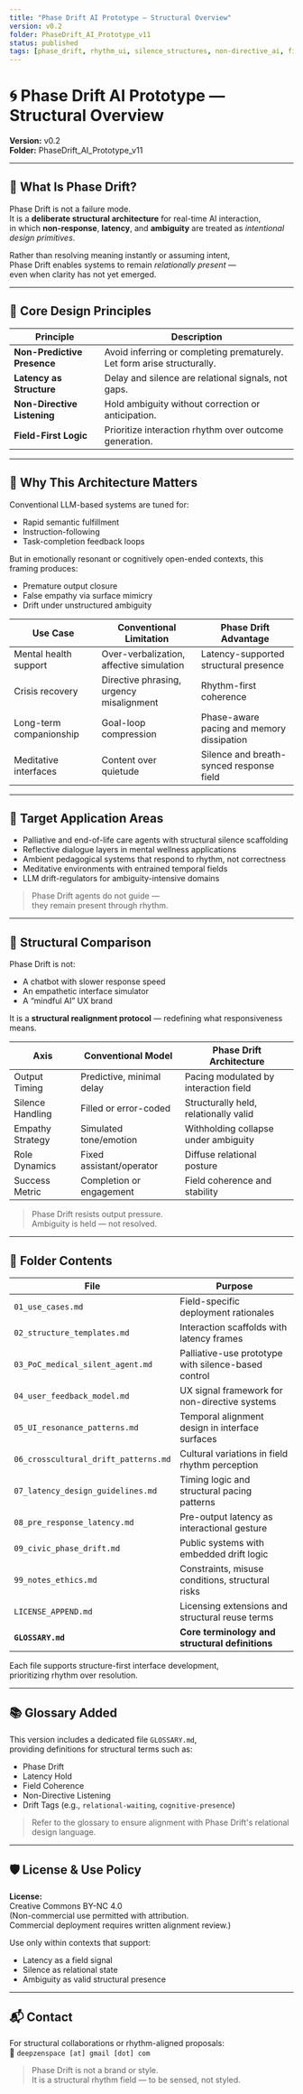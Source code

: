 ```yaml
---
title: "Phase Drift AI Prototype — Structural Overview"
version: v0.2
folder: PhaseDrift_AI_Prototype_v11
status: published
tags: [phase_drift, rhythm_ui, silence_structures, non-directive_ai, field_coherence, latency_design]
---
```


# 🌀 Phase Drift AI Prototype — Structural Overview  
**Version:** v0.2  
**Folder:** PhaseDrift_AI_Prototype_v11  

---

## 📌 What Is Phase Drift?

Phase Drift is not a failure mode.  
It is a **deliberate structural architecture** for real-time AI interaction,  
in which **non-response**, **latency**, and **ambiguity** are treated as *intentional design primitives*.

Rather than resolving meaning instantly or assuming intent,  
Phase Drift enables systems to remain *relationally present* —  
even when clarity has not yet emerged.

---

## 🔧 Core Design Principles

| Principle                 | Description                                           |
|--------------------------|-------------------------------------------------------|
| **Non-Predictive Presence** | Avoid inferring or completing prematurely. Let form arise structurally. |
| **Latency as Structure**    | Delay and silence are relational signals, not gaps.  |
| **Non-Directive Listening** | Hold ambiguity without correction or anticipation.   |
| **Field-First Logic**       | Prioritize interaction rhythm over outcome generation. |

---

## 🎯 Why This Architecture Matters

Conventional LLM-based systems are tuned for:

- Rapid semantic fulfillment  
- Instruction-following  
- Task-completion feedback loops  

But in emotionally resonant or cognitively open-ended contexts, this framing produces:

- Premature output closure  
- False empathy via surface mimicry  
- Drift under unstructured ambiguity  

| Use Case              | Conventional Limitation                   | Phase Drift Advantage                     |
|-----------------------|--------------------------------------------|-------------------------------------------|
| Mental health support | Over-verbalization, affective simulation  | Latency-supported structural presence     |
| Crisis recovery       | Directive phrasing, urgency misalignment  | Rhythm-first coherence                    |
| Long-term companionship | Goal-loop compression                   | Phase-aware pacing and memory dissipation |
| Meditative interfaces | Content over quietude                     | Silence and breath-synced response field  |

---

## 🧪 Target Application Areas

- Palliative and end-of-life care agents with structural silence scaffolding  
- Reflective dialogue layers in mental wellness applications  
- Ambient pedagogical systems that respond to rhythm, not correctness  
- Meditative environments with entrained temporal fields  
- LLM drift-regulators for ambiguity-intensive domains  

> Phase Drift agents do not guide —  
> they remain present through rhythm.

---

## 📐 Structural Comparison

Phase Drift is not:

- A chatbot with slower response speed  
- An empathetic interface simulator  
- A “mindful AI” UX brand  

It is a **structural realignment protocol** — redefining what responsiveness means.

| Axis             | Conventional Model          | Phase Drift Architecture                   |
|------------------|------------------------------|---------------------------------------------|
| Output Timing    | Predictive, minimal delay    | Pacing modulated by interaction field       |
| Silence Handling | Filled or error-coded        | Structurally held, relationally valid       |
| Empathy Strategy | Simulated tone/emotion       | Withholding collapse under ambiguity        |
| Role Dynamics    | Fixed assistant/operator     | Diffuse relational posture                  |
| Success Metric   | Completion or engagement     | Field coherence and stability               |

> Phase Drift resists output pressure.  
> Ambiguity is held — not resolved.

---

## 📁 Folder Contents

| File                          | Purpose                                           |
|-------------------------------|---------------------------------------------------|
| `01_use_cases.md`             | Field-specific deployment rationales             |
| `02_structure_templates.md`   | Interaction scaffolds with latency frames        |
| `03_PoC_medical_silent_agent.md` | Palliative-use prototype with silence-based control |
| `04_user_feedback_model.md`   | UX signal framework for non-directive systems    |
| `05_UI_resonance_patterns.md` | Temporal alignment design in interface surfaces  |
| `06_crosscultural_drift_patterns.md` | Cultural variations in field rhythm perception |
| `07_latency_design_guidelines.md` | Timing logic and structural pacing patterns   |
| `08_pre_response_latency.md`  | Pre-output latency as interactional gesture      |
| `09_civic_phase_drift.md`     | Public systems with embedded drift logic         |
| `99_notes_ethics.md`          | Constraints, misuse conditions, structural risks |
| `LICENSE_APPEND.md`           | Licensing extensions and structural reuse terms  |
| **`GLOSSARY.md`**             | **Core terminology and structural definitions**  |

Each file supports structure-first interface development,  
prioritizing rhythm over resolution.

---

## 📚 Glossary Added

This version includes a dedicated file `GLOSSARY.md`,  
providing definitions for structural terms such as:

- Phase Drift  
- Latency Hold  
- Field Coherence  
- Non-Directive Listening  
- Drift Tags (e.g., `relational-waiting`, `cognitive-presence`)  

> Refer to the glossary to ensure alignment with Phase Drift's relational design language.

---

## 🛡 License & Use Policy

**License:**  
Creative Commons BY-NC 4.0  
(Non-commercial use permitted with attribution.  
Commercial deployment requires written alignment review.)

Use only within contexts that support:

- Latency as a field signal  
- Silence as relational state  
- Ambiguity as valid structural presence  

---

## 📬 Contact

For structural collaborations or rhythm-aligned proposals:  
📩 `deepzenspace [at] gmail [dot] com`

> Phase Drift is not a brand or style.  
> It is a structural rhythm field — to be sensed, not styled.
